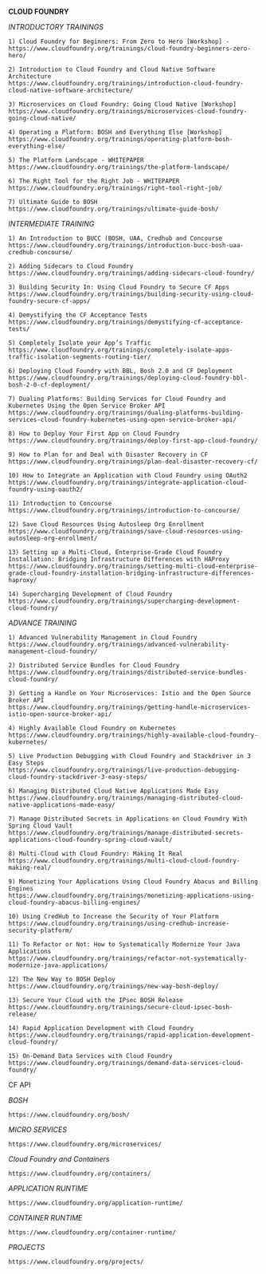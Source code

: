 **CLOUD FOUNDRY**

_INTRODUCTORY TRAININGS_ 

    1) Cloud Foundry for Beginners: From Zero to Hero [Workshop] - 
    https://www.cloudfoundry.org/trainings/cloud-foundry-beginners-zero-hero/
    
    2) Introduction to Cloud Foundry and Cloud Native Software Architecture
    https://www.cloudfoundry.org/trainings/introduction-cloud-foundry-cloud-native-software-architecture/
    
    3) Microservices on Cloud Foundry: Going Cloud Native [Workshop]
    https://www.cloudfoundry.org/trainings/microservices-cloud-foundry-going-cloud-native/
    
    4) Operating a Platform: BOSH and Everything Else [Workshop]
    https://www.cloudfoundry.org/trainings/operating-platform-bosh-everything-else/
    
    5) The Platform Landscape - WHITEPAPER
    https://www.cloudfoundry.org/trainings/the-platform-landscape/
    
    6) The Right Tool for the Right Job - WHITEPAPER
    https://www.cloudfoundry.org/trainings/right-tool-right-job/
    
    7) Ultimate Guide to BOSH 
    https://www.cloudfoundry.org/trainings/ultimate-guide-bosh/
    
    
_INTERMEDIATE TRAINING_

    1) An Introduction to BUCC (BOSH, UAA, Credhub and Concourse
    https://www.cloudfoundry.org/trainings/introduction-bucc-bosh-uaa-credhub-concourse/
    
    2) Adding Sidecars to Cloud Foundry
    https://www.cloudfoundry.org/trainings/adding-sidecars-cloud-foundry/
    
    3) Building Security In: Using Cloud Foundry to Secure CF Apps
    https://www.cloudfoundry.org/trainings/building-security-using-cloud-foundry-secure-cf-apps/
    
    4) Demystifying the CF Acceptance Tests
    https://www.cloudfoundry.org/trainings/demystifying-cf-acceptance-tests/
    
    5) Completely Isolate your App’s Traffic
    https://www.cloudfoundry.org/trainings/completely-isolate-apps-traffic-isolation-segments-routing-tier/
    
    6) Deploying Cloud Foundry with BBL, Bosh 2.0 and CF Deployment
    https://www.cloudfoundry.org/trainings/deploying-cloud-foundry-bbl-bosh-2-0-cf-deployment/
    
    7) Dualing Platforms: Building Services for Cloud Foundry and Kubernetes Using the Open Service Broker API
    https://www.cloudfoundry.org/trainings/dualing-platforms-building-services-cloud-foundry-kubernetes-using-open-service-broker-api/
    
    8) How to Deploy Your First App on Cloud Foundry
    https://www.cloudfoundry.org/trainings/deploy-first-app-cloud-foundry/
    
    9) How to Plan for and Deal with Disaster Recovery in CF
    https://www.cloudfoundry.org/trainings/plan-deal-disaster-recovery-cf/
    
    10) How to Integrate an Application with Cloud Foundry using OAuth2
    https://www.cloudfoundry.org/trainings/integrate-application-cloud-foundry-using-oauth2/
    
    11) Introduction to Concourse
    https://www.cloudfoundry.org/trainings/introduction-to-concourse/
    
    12) Save Cloud Resources Using Autosleep Org Enrollment
    https://www.cloudfoundry.org/trainings/save-cloud-resources-using-autosleep-org-enrollment/
    
    13) Setting up a Multi-Cloud, Enterprise-Grade Cloud Foundry Installation: Bridging Infrastructure Differences with HAProxy
    https://www.cloudfoundry.org/trainings/setting-multi-cloud-enterprise-grade-cloud-foundry-installation-bridging-infrastructure-differences-haproxy/
    
    14) Supercharging Development of Cloud Foundry
    https://www.cloudfoundry.org/trainings/supercharging-development-cloud-foundry/
    
    
_ADVANCE TRAINING_

    1) Advanced Vulnerability Management in Cloud Foundry
    https://www.cloudfoundry.org/trainings/advanced-vulnerability-management-cloud-foundry/
    
    2) Distributed Service Bundles for Cloud Foundry
    https://www.cloudfoundry.org/trainings/distributed-service-bundles-cloud-foundry/
    
    3) Getting a Handle on Your Microservices: Istio and the Open Source Broker API
    https://www.cloudfoundry.org/trainings/getting-handle-microservices-istio-open-source-broker-api/
    
    4) Highly Available Cloud Foundry on Kubernetes
    https://www.cloudfoundry.org/trainings/highly-available-cloud-foundry-kubernetes/
    
    5) Live Production Debugging with Cloud Foundry and Stackdriver in 3 Easy Steps
    https://www.cloudfoundry.org/trainings/live-production-debugging-cloud-foundry-stackdriver-3-easy-steps/
    
    6) Managing Distributed Cloud Native Applications Made Easy
    https://www.cloudfoundry.org/trainings/managing-distributed-cloud-native-applications-made-easy/
    
    7) Manage Distributed Secrets in Applications on Cloud Foundry With Spring Cloud Vault
    https://www.cloudfoundry.org/trainings/manage-distributed-secrets-applications-cloud-foundry-spring-cloud-vault/
    
    8) Multi-Cloud with Cloud Foundry: Making It Real
    https://www.cloudfoundry.org/trainings/multi-cloud-cloud-foundry-making-real/
    
    9) Monetizing Your Applications Using Cloud Foundry Abacus and Billing Engines
    https://www.cloudfoundry.org/trainings/monetizing-applications-using-cloud-foundry-abacus-billing-engines/
    
    10) Using CredHub to Increase the Security of Your Platform
    https://www.cloudfoundry.org/trainings/using-credhub-increase-security-platform/
    
    11) To Refactor or Not: How to Systematically Modernize Your Java Applications
    https://www.cloudfoundry.org/trainings/refactor-not-systematically-modernize-java-applications/
    
    12) The New Way to BOSH Deploy
    https://www.cloudfoundry.org/trainings/new-way-bosh-deploy/
    
    13) Secure Your Cloud with the IPsec BOSH Release
    https://www.cloudfoundry.org/trainings/secure-cloud-ipsec-bosh-release/
    
    14) Rapid Application Development with Cloud Foundry
    https://www.cloudfoundry.org/trainings/rapid-application-development-cloud-foundry/
    
    15) On-Demand Data Services with Cloud Foundry
    https://www.cloudfoundry.org/trainings/demand-data-services-cloud-foundry/
    
    
CF API
 
_BOSH_

    https://www.cloudfoundry.org/bosh/

_MICRO SERVICES_
    
    https://www.cloudfoundry.org/microservices/
    
_Cloud Foundry and Containers_

    https://www.cloudfoundry.org/containers/
    
_APPLICATION RUNTIME_

    https://www.cloudfoundry.org/application-runtime/
    
_CONTAINER RUNTIME_ 

    https://www.cloudfoundry.org/container-runtime/

_PROJECTS_
    
    https://www.cloudfoundry.org/projects/